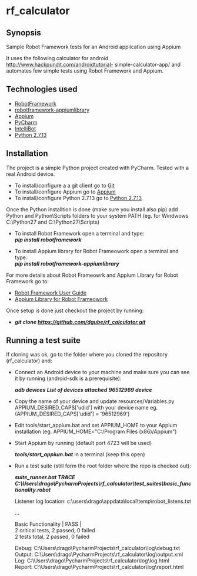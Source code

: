 # rf_calculator
## Synopsis

Sample Robot Framework tests for an Android application using Appium

It uses the following calculator for android http://www.hackpundit.com/androidtutorial-
simple-calculator-app/ and automates few simple tests using Robot Framework and Appium.

## Technologies used 
  
- [RobotFramework](http://robotframework.org/)  
- [robotframework-appiumlibrary](https://github.com/serhatbolsu/robotframework-appiumlibrary)  
- [Appium](http://appium.io/)  
- [PyCharm](https://www.jetbrains.com/pycharm/)  
- [IntelliBot](https://plugins.jetbrains.com/idea/plugin/7386-intellibot)  
- [Python 2.7.13](https://www.python.org/downloads/release/python-2713/)  

## Installation

The project is a simple Python project created with PyCharm. Tested with a real Android device.

- To install/configure a a git client go to [Git](https://git-scm.com/downloads)  
- To install/configure Appium go to [Appium](http://appium.io/)  
- To install/configure Python 2.7.13 go to [Python 2.7.13](https://www.python.org/downloads/release/python-2713/)  

Once the Python installtion is done (make sure you install also pip) add Python and Python\Scripts folders to your system PATH (eg. for Windwows C:\Python27 and C:\Python27\Scripts)
  
- To install Robot Framework open a terminal and type:  
  **_pip install robotframework_**  
  
- To install Appium library for Robot Frameowork open a terminal and type:  
  **_pip install robotframework-appiumlibrary_**

For more details about Robot Frameowrk and Appium Library for Robot Framework go to:
- [Robot Framework User Guide](http://robotframework.org/robotframework/latest/RobotFrameworkUserGuide.html) 
- [Appium Library for Robot Frameowork](https://github.com/serhatbolsu/robotframework-appiumlibrary) 
  
Once setup is done just checkout the project by running:  
- **_git clone https://github.com/dgube/rf_calculator.git_**

## Running a test suite


If cloning was ok, go to the folder where you cloned the repository (rf_calculator) and:

- Connect an Android device to your machine and make sure you can see it by running (android-sdk is a prerequisite):

  **_adb devices_**
  **_List of devices attached_**
  **_96512969        device_**

- Copy the name of your device and update resources/Variables.py APPIUM_DESIRED_CAPS['udid'] with your device name eg. (APPIUM_DESIRED_CAPS['udid'] = '96512969')

- Edit tools/start_appium.bat and set APPIUM_HOME to your Appium installation (eg. APPIUM_HOME="C:/Program Files (x86)/Appium")

- Start Appium by running (default port 4723 will be used) 
  
  **_tools/start_appium.bat_** in a terminal (keep this open)

- Run a test suite (still form the root folder where the repo is checked out):

  **_suite_runner.bat TRACE C:\Users\drago\PycharmProjects\rf_calculator\test_suites\basic_functionality.robot_**

  Listener log location: c:\users\drago\appdata\local\temp\robot_listens.txt  
  
  ...

  Basic Functionality                                                   | PASS |  
  2 critical tests, 2 passed, 0 failed  
  2 tests total, 2 passed, 0 failed  
  
  Debug:   C:\Users\drago\PycharmProjects\rf_calculator\log\debug.txt  
  Output:  C:\Users\drago\PycharmProjects\rf_calculator\log\output.xml  
  Log:     C:\Users\drago\PycharmProjects\rf_calculator\log\log.html  
  Report:  C:\Users\drago\PycharmProjects\rf_calculator\log\report.html  







  

